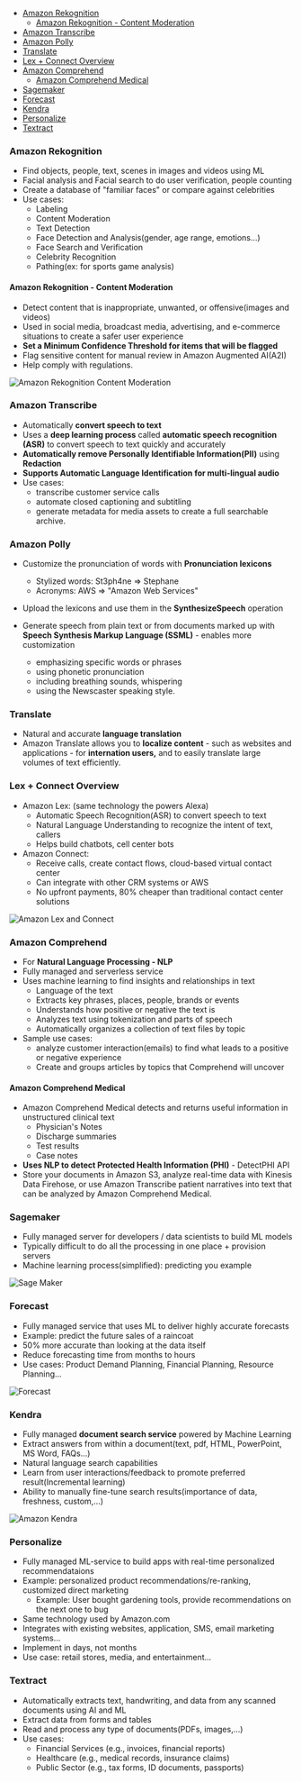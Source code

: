 <!-- TOC -->
  * [Amazon Rekognition](#amazon-rekognition)
    * [Amazon Rekognition - Content Moderation](#amazon-rekognition---content-moderation)
  * [Amazon Transcribe](#amazon-transcribe)
  * [Amazon Polly](#amazon-polly)
  * [Translate](#translate-)
  * [Lex + Connect Overview](#lex--connect-overview)
  * [Amazon Comprehend](#amazon-comprehend)
    * [Amazon Comprehend Medical](#amazon-comprehend-medical)
  * [Sagemaker](#sagemaker)
  * [Forecast](#forecast)
  * [Kendra](#kendra)
  * [Personalize](#personalize-)
  * [Textract](#textract)
<!-- TOC -->

### Amazon Rekognition

* Find objects, people, text, scenes in images and videos using ML
* Facial analysis and Facial search to do user verification, people counting
* Create a database of "familiar faces" or compare against celebrities
* Use cases:
  * Labeling
  * Content Moderation
  * Text Detection
  * Face Detection and Analysis(gender, age range, emotions...)
  * Face Search and Verification
  * Celebrity Recognition
  * Pathing(ex: for sports game analysis)

#### Amazon Rekognition - Content Moderation

* Detect content that is inappropriate, unwanted, or offensive(images and videos)
* Used in social media, broadcast media, advertising, and e-commerce situations to create a safer user experience
* **Set a Minimum Confidence Threshold for items that will be flagged**
* Flag sensitive content for manual review in Amazon Augmented AI(A2I)
* Help comply with regulations.

<img src="../images/machine-learning/amazon-rekognition.png" alt="Amazon Rekognition Content Moderation">

### Amazon Transcribe

* Automatically **convert speech to text**
* Uses a **deep learning process** called **automatic speech recognition (ASR)** to convert speech to text quickly and accurately
* **Automatically remove Personally Identifiable Information(PII)** using **Redaction**
* **Supports Automatic Language Identification for multi-lingual audio**
* Use cases:
  * transcribe customer service calls
  * automate closed captioning and subtitling
  * generate metadata for media assets to create a full searchable archive.

### Amazon Polly

* Customize the pronunciation of words with **Pronunciation lexicons**
  * Stylized words: St3ph4ne => Stephane
  * Acronyms: AWS => "Amazon Web Services"
* Upload the lexicons and use them in the **SynthesizeSpeech** operation

* Generate speech from plain text or from documents marked up with **Speech Synthesis Markup Language (SSML)** - enables more customization
  * emphasizing specific words or phrases
  * using phonetic pronunciation
  * including breathing sounds, whispering
  * using the Newscaster speaking style.

### Translate 

 * Natural and accurate **language translation**
 * Amazon Translate allows you to **localize content** - such as websites and applications - for **internation users,** and to easily translate large volumes of text efficiently.

### Lex + Connect Overview

* Amazon Lex: (same technology the powers Alexa)
  * Automatic Speech Recognition(ASR) to convert speech to text
  * Natural Language Understanding to recognize the intent of text, callers
  * Helps build chatbots, cell center bots
* Amazon Connect:
  * Receive calls, create contact flows, cloud-based virtual contact center
  * Can integrate with other CRM systems or AWS
  * No upfront payments, 80% cheaper than traditional contact center solutions

<img src="../images/machine-learning/amazon-lex-and-connect.png" alt="Amazon Lex and Connect">

### Amazon Comprehend

* For **Natural Language Processing - NLP**
* Fully managed and serverless service
* Uses machine learning to find insights and relationships in text
  * Language of the text
  * Extracts key phrases, places, people, brands or events
  * Understands how positive or negative the text is
  * Analyzes text using tokenization and parts of speech
  * Automatically organizes a collection of text files by topic
* Sample use cases:
  * analyze customer interaction(emails) to find what leads to a positive or negative experience
  * Create and groups articles by topics that Comprehend will uncover

#### Amazon Comprehend Medical

* Amazon Comprehend Medical detects and returns useful information in unstructured clinical text
  * Physician's Notes
  * Discharge summaries
  * Test results
  * Case notes
* **Uses NLP to detect Protected Health Information (PHI)** - DetectPHI API
* Store your documents in Amazon S3, analyze real-time data with Kinesis Data Firehose, or use Amazon Transcribe patient narratives into text that can be analyzed by Amazon Comprehend Medical.

### Sagemaker

* Fully managed server for developers / data scientists to build ML models
* Typically difficult to do all the processing in one place + provision servers
* Machine learning process(simplified): predicting you example

<img src="../images/machine-learning/amazon-sage-maker.png" alt="Sage Maker">

### Forecast

* Fully managed service that uses ML to deliver highly accurate forecasts
* Example: predict the future sales of a raincoat
* 50% more accurate than looking at the data itself
* Reduce forecasting time from months to hours
* Use cases: Product Demand Planning, Financial Planning, Resource Planning...

<img src="../images/machine-learning/amazon-forecast.png" alt="Forecast">

### Kendra

* Fully managed **document search service** powered by Machine Learning
* Extract answers from within a document(text, pdf, HTML, PowerPoint, MS Word, FAQs...)
* Natural language search capabilities
* Learn from user interactions/feedback to promote preferred result(Incremental learning)
* Ability to manually fine-tune search results(importance of data, freshness, custom,...)

<img src="../images/machine-learning/amazon-sage-maker.png" alt="Amazon Kendra">

### Personalize 

* Fully managed ML-service to build apps with real-time personalized recommendataions
* Example: personalized product recommendations/re-ranking, customized direct marketing
  * Example: User bought gardening tools, provide recommendations on the next one to bug
* Same technology used by Amazon.com
* Integrates with existing websites, application, SMS, email marketing systems...
* Implement in days, not months
* Use case: retail stores, media, and entertainment...

### Textract

* Automatically extracts text, handwriting, and data from any scanned documents using AI and ML
* Extract data from forms and tables
* Read and process any type of documents(PDFs, images,...)
* Use cases:
  * Financial Services (e.g., invoices, financial reports)
  * Healthcare (e.g., medical records, insurance claims)
  * Public Sector (e.g., tax forms, ID documents, passports)